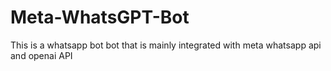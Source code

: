 # Meta-WhatsGPT-Bot
This is a whatsapp bot bot that is mainly integrated with meta whatsapp api and openai API 
